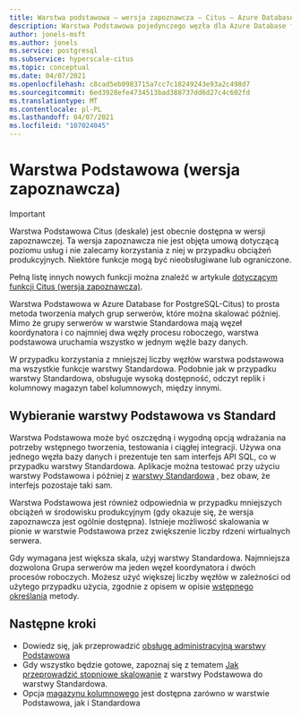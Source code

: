```yaml
---
title: Warstwa podstawowa — wersja zapoznawcza — Citus — Azure Database for PostgreSQL
description: Warstwa Podstawowa pojedynczego węzła dla Azure Database for PostgreSQL-Citus
author: jonels-msft
ms.author: jonels
ms.service: postgresql
ms.subservice: hyperscale-citus
ms.topic: conceptual
ms.date: 04/07/2021
ms.openlocfilehash: c8cad5eb0983715a7cc7c18249243e93a2c498d7
ms.sourcegitcommit: 6ed3928efe4734513bad388737dd6d27c4c602fd
ms.translationtype: MT
ms.contentlocale: pl-PL
ms.lasthandoff: 04/07/2021
ms.locfileid: "107024045"
---
```

# <a name="basic-tier-preview"></a>Warstwa Podstawowa (wersja zapoznawcza)

> [!IMPORTANT]
> Warstwa Podstawowa Citus (deskale) jest obecnie dostępna w wersji zapoznawczej.  Ta wersja zapoznawcza nie jest objęta umową dotyczącą poziomu usług i nie zalecamy korzystania z niej w przypadku obciążeń produkcyjnych. Niektóre funkcje mogą być nieobsługiwane lub ograniczone.
>
> Pełną listę innych nowych funkcji można znaleźć w artykule [dotyczącym funkcji Citus (wersja zapoznawcza)](hyperscale-preview-features.md).

Warstwa Podstawowa w Azure Database for PostgreSQL-Citus) to prosta metoda tworzenia małych grup serwerów, które można skalować później. Mimo że grupy serwerów w warstwie Standardowa mają węzeł koordynatora i co najmniej dwa węzły procesu roboczego, warstwa podstawowa uruchamia wszystko w jednym węźle bazy danych.

W przypadku korzystania z mniejszej liczby węzłów warstwa podstawowa ma wszystkie funkcje warstwy Standardowa. Podobnie jak w przypadku warstwy Standardowa, obsługuje wysoką dostępność, odczyt replik i kolumnowy magazyn tabel kolumnowych, między innymi.

## <a name="choosing-basic-vs-standard-tier"></a>Wybieranie warstwy Podstawowa vs Standard

Warstwa Podstawowa może być oszczędną i wygodną opcją wdrażania na potrzeby wstępnego tworzenia, testowania i ciągłej integracji. Używa ona jednego węzła bazy danych i prezentuje ten sam interfejs API SQL, co w przypadku warstwy Standardowa. Aplikacje można testować przy użyciu warstwy Podstawowa i później z [warstwy Standardowa](howto-hyperscale-scale-grow.md#add-worker-nodes) , bez obaw, że interfejs pozostaje taki sam.

Warstwa Podstawowa jest również odpowiednia w przypadku mniejszych obciążeń w środowisku produkcyjnym (gdy okazuje się, że wersja zapoznawcza jest ogólnie dostępna). Istnieje możliwość skalowania w pionie *w* warstwie Podstawowa przez zwiększenie liczby rdzeni wirtualnych serwera.

Gdy wymagana jest większa skala, użyj warstwy Standardowa. Najmniejsza dozwolona Grupa serwerów ma jeden węzeł koordynatora i dwóch procesów roboczych. Możesz użyć większej liczby węzłów w zależności od użytego przypadku użycia, zgodnie z opisem w opisie [wstępnego określania](howto-hyperscale-scale-initial.md) metody.

## <a name="next-steps"></a>Następne kroki

* Dowiedz się, jak przeprowadzić [obsługę administracyjną warstwy Podstawowa](quickstart-create-hyperscale-basic-tier.md)
* Gdy wszystko będzie gotowe, zapoznaj się z tematem [Jak przeprowadzić stopniowe skalowanie](howto-hyperscale-scale-grow.md#add-worker-nodes) z warstwy Podstawowa do warstwy Standardowa.
* Opcja [magazynu kolumnowego](concepts-hyperscale-columnar.md) jest dostępna zarówno w warstwie Podstawowa, jak i Standardowa
